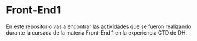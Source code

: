 # Front-End1

En este repositorio vas a encontrar las actividades que se fueron realizando durante la cursada de la materia Front-End 1 en la experiencia CTD de DH.
